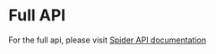 # Full API
For the full api, please visit [Spider API documentation](http://spider.github.io/api-docs/build/index.html)